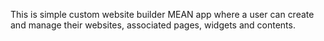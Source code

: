 This is simple custom website builder MEAN app where a user can create and manage their websites, associated pages, widgets and contents.



